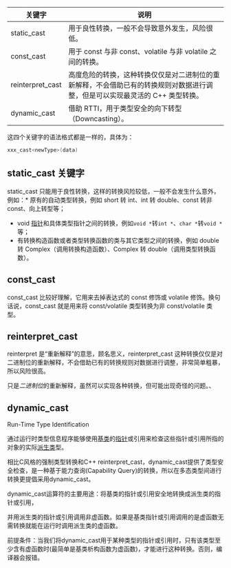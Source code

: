 | 关键字           | 说明                                                                                                                          |
| ---------------- | ----------------------------------------------------------------------------------------------------------------------------- |
| static_cast      | 用于良性转换，一般不会导致意外发生，风险很低。                                                                                |
| const_cast       | 用于 const 与非 const、volatile 与非 volatile 之间的转换。                                                                    |
| reinterpret_cast | 高度危险的转换，这种转换仅仅是对二进制位的重新解释，不会借助已有的转换规则对数据进行调整，但是可以实现最灵活的 C++ 类型转换。 |
| dynamic_cast     | 借助 RTTI，用于类型安全的向下转型（Downcasting）。                                                                            |

这四个关键字的语法格式都是一样的，具体为：

```cpp
xxx_cast<newType>(data)
```

## static_cast 关键字

static_cast 只能用于良性转换，这样的转换风险较低，一般不会发生什么意外，例如：* 原有的自动类型转换，例如 short 转 int、int 转 double、const 转非 const、向上转型等；

* void [指针](http://c.biancheng.net/c/80/)和具体类型指针之间的转换，例如`void *`转`int *`、`char *`转`void *`等；
* 有转换构造函数或者类型转换函数的类与其它类型之间的转换，例如 double 转 Complex（调用转换构造函数）、Complex 转 double（调用类型转换函数）。

## const_cast

const_cast 比较好理解，它用来去掉表达式的 const 修饰或 volatile 修饰。换句话说，const_cast 就是用来将 const/volatile 类型转换为非 const/volatile 类型。

## reinterpret_cast

reinterpret 是“重新解释”的意思，顾名思义，reinterpret_cast 这种转换仅仅是对二进制位的重新解释，不会借助已有的转换规则对数据进行调整，非常简单粗暴，所以风险很高。

只是*二进制位*的重新解释，虽然可以实现各种转换，但可能出现奇怪的问题。、

## dynamic_cast

Run-Time Type Identification

通过运行时类型信息程序能够使用[基类](https://baike.baidu.com/item/%E5%9F%BA%E7%B1%BB/9589663)的[指针](https://baike.baidu.com/item/%E6%8C%87%E9%92%88/2878304)或引用来检查这些指针或引用所指的对象的实际[派生类](https://baike.baidu.com/item/%E6%B4%BE%E7%94%9F%E7%B1%BB)型。

相比C风格的强制类型转换和C++ reinterpret_cast，dynamic_cast提供了类型安全检查，是一种基于能力查询(Capability Query)的转换，所以在多态类型间进行转换更提倡采用dynamic_cast。

dynamic_cast运算符的主要用途：将基类的指针或引用安全地转换成派生类的指针或引用，

并用派生类的指针或引用调用非虚函数。如果是基类指针或引用调用的是虚函数无需转换就能在运行时调用派生类的虚函数。

前提条件：当我们将dynamic_cast用于某种类型的指针或引用时，只有该类型至少含有虚函数时(最简单是基类析构函数为虚函数)，才能进行这种转换。否则，编译器会报错。